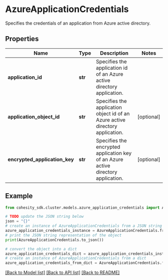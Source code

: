 # AzureApplicationCredentials

Specifies the credentials of an application from Azure active directory.

## Properties

Name | Type | Description | Notes
------------ | ------------- | ------------- | -------------
**application_id** | **str** | Specifies the application id of an Azure active directory application. | 
**application_object_id** | **str** | Specifies the application object id of an Azure active directory application. | [optional] 
**encrypted_application_key** | **str** | Specifies the encrypted application key of an Azure active directory application. | [optional] 

## Example

```python
from cohesity_sdk.cluster.models.azure_application_credentials import AzureApplicationCredentials

# TODO update the JSON string below
json = "{}"
# create an instance of AzureApplicationCredentials from a JSON string
azure_application_credentials_instance = AzureApplicationCredentials.from_json(json)
# print the JSON string representation of the object
print(AzureApplicationCredentials.to_json())

# convert the object into a dict
azure_application_credentials_dict = azure_application_credentials_instance.to_dict()
# create an instance of AzureApplicationCredentials from a dict
azure_application_credentials_from_dict = AzureApplicationCredentials.from_dict(azure_application_credentials_dict)
```
[[Back to Model list]](../README.md#documentation-for-models) [[Back to API list]](../README.md#documentation-for-api-endpoints) [[Back to README]](../README.md)


